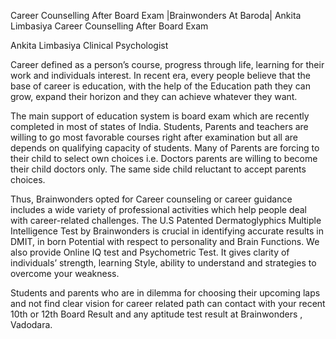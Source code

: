 Career Counselling After Board Exam |Brainwonders At Baroda|
Ankita Limbasiya
Career Counselling After Board Exam

Ankita Limbasiya Clinical Psychologist

Career defined as a person’s course, progress through life, learning for their work and individuals interest. In recent era, every people believe that the base of career is education, with the help of the Education path they can grow, expand their horizon and they can achieve whatever they want.

The main support of education system is board exam which are recently completed in most of states of India. Students, Parents and teachers are willing to go most favorable courses right after examination but all are depends on qualifying capacity of students. Many of Parents are forcing to their child to select own choices i.e. Doctors parents are willing to become their child doctors only. The same side child reluctant to accept parents choices.

Thus, Brainwonders opted for Career counseling or career guidance includes a wide variety of professional activities which help people deal with career-related challenges. The U.S Patented Dermatoglyphics Multiple Intelligence Test by Brainwonders is crucial in identifying accurate results in DMIT, in born Potential with respect to personality and Brain Functions. We also provide Online IQ test and Psychometric Test. It gives clarity of individuals’ strength, learning Style, ability to understand and strategies to overcome your weakness.


Students and parents who are in dilemma for choosing their upcoming laps and not find clear vision for career related path can contact with your recent 10th or 12th Board Result and any aptitude test result at Brainwonders , Vadodara.
